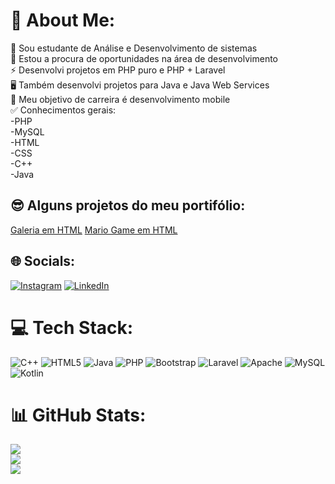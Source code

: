# 💫 About Me:
📒 Sou estudante de Análise e Desenvolvimento de sistemas<br>👀 Estou a procura de oportunidades na área de desenvolvimento<br>⚡ Desenvolvi projetos em PHP puro e PHP + Laravel<br>🖥️ Também desenvolvi projetos para Java e Java Web Services<br>📱 Meu objetivo de carreira é desenvolvimento mobile<br>✅ Conhecimentos gerais: <br>-PHP<br>-MySQL<br>-HTML<br>-CSS<br>-C++<br>-Java<br>

## 😎 Alguns projetos do meu portifólio:
[Galeria em HTML](https://caior0cha.github.io/exemplo-galeria_html/)
[Mario Game em HTML](https://caior0cha.github.io/exemplo-game_html/)

## 🌐 Socials:
[![Instagram](https://img.shields.io/badge/Instagram-%23E4405F.svg?logo=Instagram&logoColor=white)](https://instagram.com/caio_r0ocha) [![LinkedIn](https://img.shields.io/badge/LinkedIn-%230077B5.svg?logo=linkedin&logoColor=white)](https://linkedin.com/in/www.linkedin.com/in/caio-vinicius-rocha) 

# 💻 Tech Stack:
![C++](https://img.shields.io/badge/c++-%2300599C.svg?style=for-the-badge&logo=c%2B%2B&logoColor=white) ![HTML5](https://img.shields.io/badge/html5-%23E34F26.svg?style=for-the-badge&logo=html5&logoColor=white) ![Java](https://img.shields.io/badge/java-%23ED8B00.svg?style=for-the-badge&logo=openjdk&logoColor=white) ![PHP](https://img.shields.io/badge/php-%23777BB4.svg?style=for-the-badge&logo=php&logoColor=white) ![Bootstrap](https://img.shields.io/badge/bootstrap-%238511FA.svg?style=for-the-badge&logo=bootstrap&logoColor=white) ![Laravel](https://img.shields.io/badge/laravel-%23FF2D20.svg?style=for-the-badge&logo=laravel&logoColor=white) ![Apache](https://img.shields.io/badge/apache-%23D42029.svg?style=for-the-badge&logo=apache&logoColor=white) ![MySQL](https://img.shields.io/badge/mysql-%2300000f.svg?style=for-the-badge&logo=mysql&logoColor=white) ![Kotlin](https://img.shields.io/badge/kotlin-%237F52FF.svg?style=for-the-badge&logo=kotlin&logoColor=white)
# 📊 GitHub Stats:
![](https://github-readme-stats.vercel.app/api?username=caior0cha&theme=dracula&hide_border=false&include_all_commits=true&count_private=false)<br/>
![](https://github-readme-streak-stats.herokuapp.com/?user=caior0cha&theme=dracula&hide_border=false)<br/>
![](https://github-readme-stats.vercel.app/api/top-langs/?username=caior0cha&theme=dracula&hide_border=false&include_all_commits=true&count_private=false&layout=compact)

<!-- Proudly created with GPRM ( https://gprm.itsvg.in ) -->

